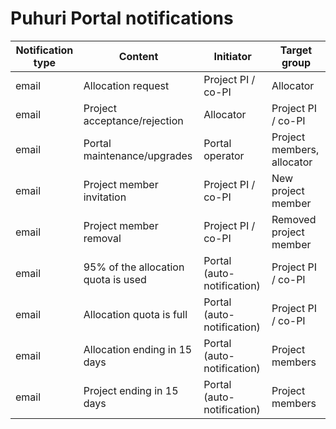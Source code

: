 # Puhuri Portal notifications
| Notification type | Content | Initiator | Target group |
--- | --- | --- | --- |
| email | Allocation request | Project PI / co-PI | Allocator |
| email | Project acceptance/rejection | Allocator | Project PI / co-PI |
| email | Portal maintenance/upgrades | Portal operator | Project members, allocator |
| email | Project member invitation | Project PI / co-PI | New project member |
| email | Project member removal | Project PI / co-PI  | Removed project member |
| email | 95% of the allocation quota is used | Portal (auto-notification) | Project PI / co-PI |
| email | Allocation quota is full | Portal (auto-notification) | Project PI / co-PI |
| email | Allocation ending in 15 days | Portal (auto-notification) | Project members |
| email | Project ending in 15 days | Portal (auto-notification) | Project members |
